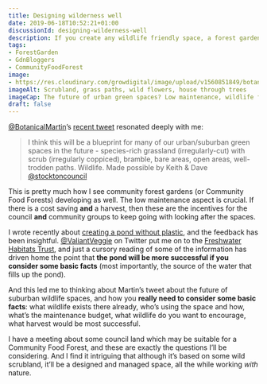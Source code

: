 ```yaml
---
title: Designing wilderness well
date: 2019-06-18T10:52:21+01:00
discussionId: designing-wilderness-well
description: If you create any wildlife friendly space, a forest garden included, care is required to design it well, so as to maximise the benefits.
tags: 
- ForestGarden
- GdnBloggers
- CommunityFoodForest
image: 
- https://res.cloudinary.com/growdigital/image/upload/v1560851849/botanicalmartin-scrubland.jpg
imageAlt: Scrubland, grass paths, wild flowers, house through trees
imageCap: The future of urban green spaces? Low maintenance, wildlife friendly…
draft: false
---
```


[@BotanicalMartin](https://mobile.twitter.com/BotanicalMartin)’s [recent tweet](https://mobile.twitter.com/botanicalmartin/status/1137070729101553666/) resonated deeply with me:

> I think this will be a blueprint for many of our urban/suburban green spaces in the future - species-rich grassland (irregularly-cut) with scrub (irregularly coppiced), bramble, bare areas, open areas, well-trodden paths. Wildlife.
> Made possible by Keith & Dave [@stocktoncouncil](https://mobile.twitter.com/@stocktoncouncil)

This is pretty much how I see community forest gardens (or Community Food Forests) developing as well. The low maintenance aspect is crucial. If there is a cost saving **and** a harvest, then these are the incentives for the council **and** community groups to keep going with looking after the spaces.

I wrote recently about [creating a pond without plastic](https://www.forestgarden.wales/status/190614-pond/), and the feedback has been insightful. [@ValiantVeggie](https://mobile.twitter.com/ValiantVeggie) on Twitter put me on to the [Freshwater Habitats Trust](https://freshwaterhabitats.org.uk/pond-clinic/), and just a cursory reading of some of the information has driven home the point that **the pond will be more successful if you consider some basic facts** (most importantly, the source of the water that fills up the pond).

And this led me to thinking about Martin’s tweet about the future of suburban wildlife spaces, and how you **really need to consider some basic facts**: what wildlife exists there already, who’s using the space and how, what’s the maintenance budget, what wildlife do you want to encourage, what harvest would be most successful.

I have a meeting about some council land which may be suitable for a Community Food Forest, and these are exactly the questions I’ll be considering. And I find it intriguing that although it’s based on some wild scrubland, it’ll be a designed and managed space, all the while working _with_ nature.
